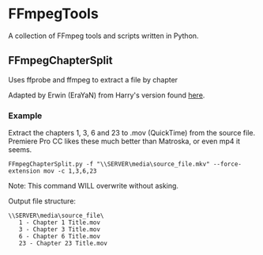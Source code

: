 # FFmpegTools
A collection of FFmpeg tools and scripts written in Python.

## FFmpegChapterSplit
Uses ffprobe and ffmpeg to extract a file by chapter

Adapted by Erwin (EraYaN) from Harry's version found [here](http://stackoverflow.com/questions/30305953/is-there-an-elegant-way-to-split-a-file-by-chapter-using-ffmpeg/36735195#36735195).

### Example
Extract the chapters 1, 3, 6 and 23 to .mov (QuickTime) from the source file. Premiere Pro CC likes these much better than Matroska, or even mp4 it seems.

```shell
FFmpegChapterSplit.py -f "\\SERVER\media\source_file.mkv" --force-extension mov -c 1,3,6,23
```
Note: This command WILL overwrite without asking.

Output file structure:
```
\\SERVER\media\source_file\  
   1 - Chapter 1 Title.mov
   3 - Chapter 3 Title.mov
   6 - Chapter 6 Title.mov
   23 - Chapter 23 Title.mov
```  
